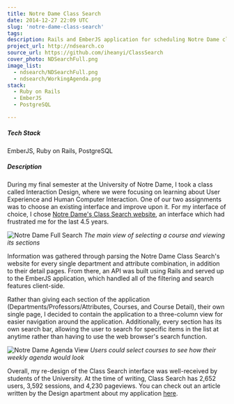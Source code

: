 ```yaml
---
title: Notre Dame Class Search
date: 2014-12-27 22:09 UTC
slug: 'notre-dame-class-search'
tags:
description: Rails and EmberJS application for scheduling Notre Dame classes.
project_url: http://ndsearch.co
source_url: https://github.com/iheanyi/ClassSearch
cover_photo: NDSearchFull.png
image_list:
  - ndsearch/NDSearchFull.png
  - ndsearch/WorkingAgenda.png
stack:
  - Ruby on Rails
  - EmberJS
  - PostgreSQL

---
```


##### Tech Stack
EmberJS, Ruby on Rails, PostgreSQL

##### Description

During my final semester at the University of Notre Dame, I took a class called Interaction Design, where we were focusing on learning about User Experience and Human Computer Interaction. One of our two assignments was to choose an existing interface and improve upon it. For my interface of choice, I chose [Notre Dame's Class Search website](http://class-search.nd.edu), an interface which had frustrated me for the last 4.5 years.

![Notre Dame Full Search](ndsearch/NDSearchFull.png)
*The main view of selecting a course and viewing its sections*

Information was gathered through parsing the Notre Dame Class Search's website for every single department and attribute combination, in addition to their detail pages. From there, an API was built using Rails and served up to the EmberJS application, which handled all of the filtering and search features client-side.


Rather than giving each section of the application (Departments/Professors/Attributes, Courses, and Course Detail), their own single page, I decided to contain the application to a three-column view for easier navigation around the application. Additionally, every section has its own search bar, allowing the user to search for specific items in the list at anytime rather than having to use the web browser's search function.

![Notre Dame Agenda View](ndsearch/WorkingAgenda.png)
*Users could select courses to see how their weekly agenda would look*

Overall, my re-design of the Class Search interface was well-received by students of the University. At the time of writing, Class Search has 2,652 users, 3,592 sessions, and 4,230 pageviews. You can check out an article written by the Design apartment about my application [here](http://artdept.nd.edu/news-and-events/news/53707-iheanyi-ekechukwu-creates-nd-class-search/).

